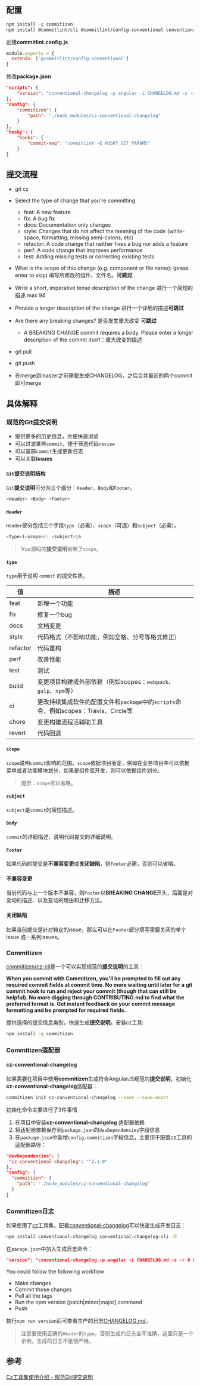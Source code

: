 ## 配置

```bash
npm install -g commitizen
npm install @commitlint/cli @commitlint/config-conventional conventional-changelog conventional-changelog-cli cz-conventional-changelog husky -D
```

创建**commitlint.config.js**

```js
module.exports = {
  extends: ['@commitlint/config-conventional']
}
```

修改**package.json**

```json
"scripts": {
    "version": "conventional-changelog -p angular -i CHANGELOG.md -s -r 0 && git add CHANGELOG.md"
},
"config": {
    "commitizen": {
        "path": "./node_modules/cz-conventional-changelog"
    }
},
"husky": {
    "hooks": {
        "commit-msg": "commitlint -E HUSKY_GIT_PARAMS"
    }
}
```

## 提交流程

- git cz
- Select the type of change that you're committing
  - feat:     A new feature
  - fix:      A bug fix
  - docs:     Documentation only changes
  - style:    Changes that do not affect the meaning of the code (white-space, formatting, missing semi-colons, etc)
  - refactor: A code change that neither fixes a bug nor adds a feature
  - perf:     A code change that improves performance
  - test:     Adding missing tests or correcting existing tests
- What is the scope of this change (e.g. component or file name): (press enter to skip)   填写所修改的组件、文件名。**可跳过**
- Write a short, imperative tense description of the change 进行一个简短的描述  max 94
- Provide a longer description of the change 进行一个详细的描述**可跳过**
- Are there any breaking changes? 是否发生重大改变 **可跳过**
  - A BREAKING CHANGE commit requires a body. Please enter a longer description of the commit itself：重大改变的描述

- git pull
- git push

- 在merge到master之前需要生成CHANGELOG，之后合并最近的两个commit即可merge

## 具体解释

### 规范的Git提交说明

- 提供更多的历史信息，方便快速浏览
- 可以过滤某些`commit`，便于筛选代码`review`
- 可以追踪`commit`生成更新日志
- 可以关联**issues**

#### `Git`提交说明结构

`Git`**提交说明**可分为三个部分：`Header`、`Body`和`Footer`。

```javascript
<Header> <Body> <Footer>
```

#### `Header`

`Header`部分包括三个字段`type`（必需）、`scope`（可选）和`subject`（必需）。

```javascript
<type>(<scope>): <subject>ja
```

> Vue源码的**提交说明**省略了`scope`。

#### `type`

`type`用于说明 `commit` 的提交性质。

| 值       | 描述                                                         |
| -------- | ------------------------------------------------------------ |
| feat     | 新增一个功能                                                 |
| fix      | 修复一个bug                                                  |
| docs     | 文档变更                                                     |
| style    | 代码格式（不影响功能，例如空格、分号等格式修正）             |
| refactor | 代码重构                                                     |
| perf     | 改善性能                                                     |
| test     | 测试                                                         |
| build    | 变更项目构建或外部依赖（例如scopes：`webpack`、`gulp`、`npm`等）   |
| ci       | 更改持续集成软件的配置文件和`package`中的`scripts`命令，例如scopes：Travis、Circle等 |
| chore    | 变更构建流程活辅助工具                                       |
| revert   | 代码回退                                                     |

#### `scope`

`scope`说明`commit`影响的范围。`scope`依据项目而定，例如在业务项目中可以依据菜单或者功能模块划分，如果是组件库开发，则可以依据组件划分。

> 提示：`scope`可以省略。

#### `subject`

`subject`是`commit`的简短描述。

#### `Body`

`commit`的详细描述，说明代码提交的详细说明。

#### `Footer`

如果代码的提交是**不兼容变更**或**关闭缺陷**，则`Footer`必需，否则可以省略。

#### 不兼容变更

当前代码与上一个版本不兼容，则`Footer`以**BREAKING CHANGE**开头，后面是对变动的描述、以及变动的理由和迁移方法。

#### 关闭缺陷

如果当前提交是针对特定的issue，那么可以在`Footer`部分填写需要关闭的单个 issue 或一系列issues。

### Commitizen

[commitizen/cz-cli](https://github.com/commitizen/cz-cli)是一个可以实现规范的**提交说明**的工具：

**When you commit with Commitizen, you'll be prompted to fill out any required commit fields at commit time. No more waiting until later for a git commit hook to run and reject your commit (though that can still be helpful). No more digging through CONTRIBUTING.md to find what the preferred format is. Get instant feedback on your commit message formatting and be prompted for required fields.**

提供选择的提交信息类别，快速生成**提交说明**。安装cz工具:

```bash
npm install -g commitizen
```

### Commitizen适配器

#### cz-conventional-changelog

如果需要在项目中使用**commitizen**生成符合AngularJS规范的**提交说明**，初始化**cz-conventional-changelog**适配器：

```bash
commitizen init cz-conventional-changelog --save --save-exact
```

初始化命令主要进行了3件事情

1. 在项目中安装**cz-conventional-changelog** 适配器依赖
2. 将适配器依赖保存到`package.json`的`devDependencies`字段信息
3. 在`package.json`中新增`config.commitizen`字段信息，主要用于配置cz工具的适配器路径：

```json
"devDependencies": {
 "cz-conventional-changelog": "^2.1.0"
},
"config": {
  "commitizen": {
    "path": "./node_modules/cz-conventional-changelog"
  }
}
```

### Commitizen日志

如果使用了[cz](https://github.com/commitizen/cz-cli)工具集，配套[conventional-changelog](https://github.com/conventional-changelog/conventional-changelog/tree/master/packages/conventional-changelog)可以快速生成开发日志：

```bash
npm install conventional-changelog conventional-changelog-cli -D
```

在`pacage.json`中加入生成日志命令：

```json
"version": "conventional-changelog -p angular -i CHANGELOG.md -s -r 0 && git add CHANGELOG.md"
```

You could follow the following workflow

- Make changes
- Commit those changes
- Pull all the tags
- Run the npm version [patch|minor|major] command
- Push

执行`npm run version`后可查看生产的日志[CHANGELOG.md](https://github.com/ziyi2/cz-example/blob/master/CHANGELOG.md)。

> 注意要使用正确的`Header`的`type`，否则生成的日志会不准确，这里只是一个示例，生成的日志不是很严格。

## 参考

[Cz工具集使用介绍 - 规范Git提交说明](https://juejin.im/post/6844903831893966856)

